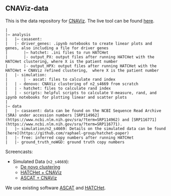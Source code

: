 ## CNAViz-data

This is the data repository for [CNAViz](https://github.com/elkebir-group/cnaviz). The live tool can be found [here](https://elkebir-group.github.io/cnaviz/). 

```
|
|– analysis
|   |— casasent:
|	|- driver_genes: .ipynb notebooks to create linear plots and genes, also including a file for driver genes 
|   	|— hatchet: .ini files to run HATCHet
|	    |- output_PX: output files after running HATCHet with the HATCHet clustering, where X is the patient number
|	    |- output_HPX: output files after running HATCHet with the HATCHet + CNAViz refined clustering,  where X is the patient number 
|   |- simulation:
|   	| - ascat: files to calculate rand index
| 	| - denovo: CNAViz clustering of n2_s4669 from scratch
|	| - hatchet: files to calculate rand index
|	| - scripts: helpful scripts to calculate V-measure, rand, and ipynb notebooks for plotting linear and scatter plots
|
|— data
|   |— casasent: data can be found on the NCBI Sequence Read Archive (SRA) under accession numbers [SRP114962](https://www.ncbi.nlm.nih.gov/sra/?term=SRP114962) and [SRP116771](https://www.ncbi.nlm.nih.gov/sra/?term=SRP116771).  
|   |— simulation/n2_s4669: Details on the simulated data can be found [here](https://github.com/raphael-group/hatchet-paper)
|	|- free: inferred copy numbers after running HATCHet
|	|- ground_truth_noWGD: ground truth copy numbers  
```

Screencasts:
- Simulated Data (`n2_s4669`):
	- [De novo clustering](https://youtu.be/-qsI2Bl1TXA) 
	- [HATCHet + CNAViz](https://youtu.be/X95U7DjUVzQ)
	- [ASCAT + CNAViz](https://youtu.be/lYKLyNePrQY)

We use existing software [ASCAT](https://github.com/VanLoo-lab/ascat) and [HATCHet](http://compbio.cs.brown.edu/hatchet/README.html#usage). 


